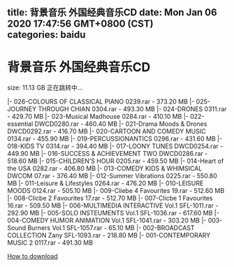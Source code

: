 
title: 背景音乐 外国经典音乐CD
date: Mon Jan 06 2020 17:47:56 GMT+0800 (CST)    
categories: baidu
---

# 背景音乐 外国经典音乐CD
size: 11.13 GB
 正在跳转中...
 
|- 026-COLOURS OF CLASSICAL PIANO 0239.rar - 373.20 MB
|- 025-JOURNEY THROUGH CHIAN 0304.rar - 493.30 MB
|- 024-DRONES 0311.rar - 429.70 MB
|- 023-Musical Madhouse 0284.rar - 410.10 MB
|- 022-essential DWCD0280.rar - 460.40 MB
|- 021-Drama Moods & Drones  DWCD0292.rar - 416.70 MB
|- 020-CARTOON AND COMEDY MUSIC 0134.rar - 455.90 MB
|- 019-PERCUSSIONANTICS 0296.rar - 431.60 MB
|- 018-KIDS TV 0314.rar - 394.40 MB
|- 017-LOONY TUNES DWCD0254.rar - 449.90 MB
|- 016-SUCCESS & ACHIEVEMENT TWO DWCD0286.rar - 518.60 MB
|- 015-CHILDREN’S HOUR 0205.rar - 459.50 MB
|- 014-Heart of the USA 0282.rar - 406.80 MB
|- 013-COMEDY KIDS & WHIMSICAL DWCOM 07.rar - 376.40 MB
|- 012-Summer Vibrations 0225.rar - 550.80 MB
|- 011-Leisure & Lifestyles 0264.rar - 476.20 MB
|- 010-LEISURE MOODS 0124.rar - 505.10 MB
|- 009-Cliebe 4 Favourites 19.rar - 512.60 MB
|- 008-Clicbe 2 Favourites 17.rar - 512.70 MB
|- 007-Clicbe 1 Favourites 16.rar - 509.50 MB
|- 006-MULTIMEDIA INTERACTIVE Vol.1 SFL-1011.rar - 292.90 MB
|- 005-SOLO INSTEUMENTS Vol.1 SFL-1036.rar - 617.60 MB
|- 004-COMEDY HUMOR ANIMATION Vol.1 SFL-1041.rar - 303.20 MB
|- 003-Sound Burners Vol.1 SFL-1057.rar - 65.10 MB
|- 002-BROADCAST COLLECTION Zany SFL-1093.rar - 218.80 MB
|- 001-CONTEMPORARY MUSIC 2 0117.rar - 491.30 MB

[How to download](https://bpcam.bemobtrk.com/go/2ceec3aa-1ca2-46d6-b9ff-aaa5c184517c?jno=1092)